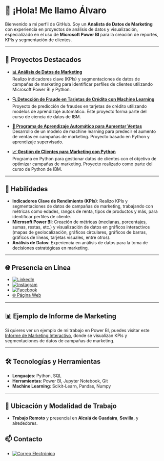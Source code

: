 # 👋 ¡Hola! Me llamo Álvaro

Bienvenido a mi perfil de GitHub. Soy un **Analista de Datos de Marketing** con experiencia en proyectos de análisis de datos y visualización, especializado en el uso de **Microsoft Power BI** para la creación de reportes, KPIs y segmentación de clientes.

---

## 🚀 Proyectos Destacados
- **[📊 Análisis de Datos de Marketing](https://github.com/rebork555/Analisis-de-datos-de-marketing)**  
  Realizo indicadores clave (KPIs) y segmentaciones de datos de campañas de marketing para identificar perfiles de clientes utilizando Microsoft Power BI y Python.

- **[🔍 Detección de Fraude en Tarjetas de Crédito con Machine Learning](https://github.com/rebork555/Analisis-de-datos-de-marketing/blob/main/ML%20credit%20card%20frauds%20prediction.ipynb)**  
  Proyecto de predicción de fraudes en tarjetas de crédito utilizando modelos de aprendizaje automático. Este proyecto forma parte del curso de ciencia de datos de IBM.

- **[🤖 Programa de Aprendizaje Automático para Aumentar Ventas](https://github.com/rebork555/Analisis-de-datos-de-marketing/blob/main/Programa_aprendizaje_autom%C3%A1tico_marketing.ipynb)**  
  Desarrollo de un modelo de machine learning para predecir el aumento de ventas en campañas de marketing. Proyecto basado en Python y aprendizaje supervisado.

- **[📈 Gestión de Clientes para Marketing con Python](https://github.com/rebork555/Analisis-de-datos-de-marketing/blob/main/programa_para_gestionar_clientes_curso_python_ibm_bejob.ipynb)**  
  Programa en Python para gestionar datos de clientes con el objetivo de optimizar campañas de marketing. Proyecto realizado como parte del curso de Python de IBM.

---

## 🎯 Habilidades
- **Indicadores Clave de Rendimiento (KPIs)**: Realizo KPIs y segmentaciones de datos de campañas de marketing, trabajando con métricas como edades, rangos de renta, tipos de productos y más, para identificar perfiles de cliente.
- **Microsoft Power BI**: Creación de métricas (medianas, porcentajes, sumas, restas, etc.) y visualización de datos en gráficos interactivos (mapas de geolocalización, gráficos circulares, gráficos de barras, gráficos de líneas, tarjetas visuales, entre otros).
- **Análisis de Datos**: Experiencia en análisis de datos para la toma de decisiones estratégicas en marketing.

---

## 🌐 Presencia en Línea
- [![LinkedIn](https://img.shields.io/badge/LinkedIn-blue?logo=linkedin&style=flat)](https://www.linkedin.com/in/marketingdigitall) 
- [![Instagram](https://img.shields.io/badge/Instagram-purple?logo=instagram&style=flat)](https://www.instagram.com/rebork556/)
- [![Facebook](https://img.shields.io/badge/Facebook-blue?logo=facebook&style=flat)](https://www.facebook.com/profile.php?id=61562190575145&sk=about_privacy_and_legal_info)
- [🌐 Página Web](https://marketingg.mobirisesite.com/)

---

## 📊 Ejemplo de Informe de Marketing
Si quieres ver un ejemplo de mi trabajo en Power BI, puedes visitar este [Informe de Marketing Interactivo](https://app.powerbi.com/view?r=eyJrIjoiYWE0Y2IxMmYtMDM4NS00ZTQ4LThiNTctY2IyYzY4YTZiZGRmIiwidCI6IjJhNGE1YjRkLTY3ODUtNDU1Mi04ZDNmLTU1NDMwMTU0MTNjNCJ9&embedImagePlaceholder=true&pageName=ReportSection2d8b5d06f1b03572ef87), donde se visualizan KPIs y segmentaciones de datos de campañas de marketing.

---

## 🛠️ Tecnologías y Herramientas
- **Lenguajes**: Python, SQL
- **Herramientas**: Power BI, Jupyter Notebook, Git
- **Machine Learning**: Scikit-Learn, Pandas, Numpy

---

## 📍 Ubicación y Modalidad de Trabajo
- **Trabajo Remoto** y presencial en **Alcalá de Guadaíra**, **Sevilla**, y alrededores.

## 📫 Contacto
- [![Correo Electrónico](https://img.shields.io/badge/Email-red?logo=gmail&style=flat)](mailto:tuemail@ejemplo.com)

<!--
**rebork555/rebork555** is a ✨ _special_ ✨ repository because its `README.md` (this file) appears on your GitHub profile.

Here are some ideas to get you started:

- 🔭 I’m currently working on ...
- 🌱 I’m currently learning ...
- 👯 I’m looking to collaborate on ...
- 🤔 I’m looking for help with ...
- 💬 Ask me about ...
- 📫 How to reach me: ...
- 😄 Pronouns: ...
- ⚡ Fun fact: ...
-->

